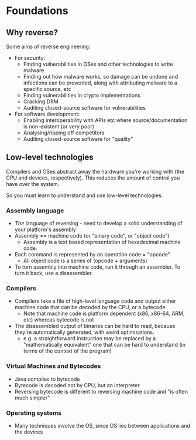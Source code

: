# Foundations

## Why reverse?
Some aims of reverse engineering:
- For security:
  - Finding vulnerabilities in OSes and other technologies to write malware
  - Finding out how malware works, so damage can be undone and infections can be prevented, along
    with attributing malware to a specific source, etc
  - Finding vulnerabilities in crypto implementations
  - Cracking DRM
  - Auditing closed-source software for vulnerabilities
- For software development:
  - Enabling interoperability with APIs etc where source/documentation is non-existent (or very
    poor)
  - Analysing/ripping off competitors
  - Auditing closed-source software for "quality"

## Low-level technologies
Compilers and OSes abstract away the hardware you're working with (the CPU and devices,
respectively). This reduces the amount of control you have over the system.

So you must learn to understand and use low-level technologies.

### Assembly language
- *The* language of reversing - need to develop a solid understanding of your platform's assembly
- Assembly == machine code (or "binary code", or "object code")
  - Assembly is a text based representation of hexadecimal machine code.
- Each command is represented by an operation code = "opcode"
  - All object code is a series of (opcode + arguments)
- To turn assembly into machine code, run it through an assembler. To turn it back, use a
  disassembler.

### Compilers
- Compilers take a file of high-level language code and output either machine code that can be
  decoded by the CPU, or a bytecode
  - Note that machine code is platform dependent (x86, x86-64, ARM, etc) whereas bytecode is not
- The disassembled output of binaries can be hard to read, because they're automatically generated,
  with weird optimisations.
  - e.g. a straightforward instruction may be replaced by a "mathematically equivalent" one that can
    be hard to understand (in terms of the context of the program)

### Virtual Machines and Bytecodes
- Java compiles to bytecode
- Bytecode is decoded not by CPU, but an interpreter
- Reversing bytecode is different to reversing machine code and "is often much simpler"

### Operating systems
- Many techniques involve the OS, since OS lies between applications and the devices

